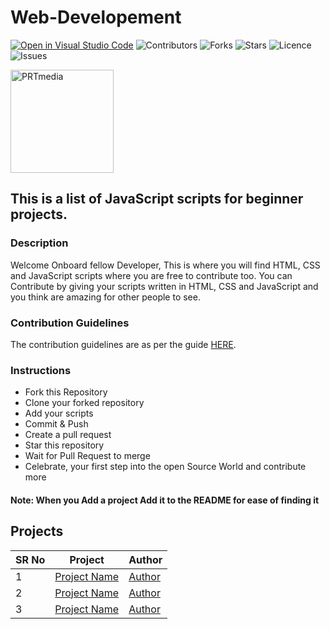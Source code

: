 # Web-Developement

[![Open in Visual Studio Code](https://open.vscode.dev/badges/open-in-vscode.svg)](https://open.vscode.dev/dpertsin/Web-Developement-Journey)
![Contributors](https://img.shields.io/github/contributors/dpertsin/Web-Developement-Journey?style=plastic)
![Forks](https://img.shields.io/github/forks/dpertsin/Web-Developement-Journey)
![Stars](https://img.shields.io/github/stars/dpertsin/Web-Developement-Journey)
![Licence](https://img.shields.io/github/license/dpertsin/Web-Developement-Journey)
![Issues](https://img.shields.io/github/issues/dpertsin/Web-Developement-Journey)

<a href="https://www.prtmedia.gr/">
<img alt="PRTmedia" src="https://www.prtmedia.gr/wp-content/uploads/2021/11/prtmedia-logo-full.svg" width="165"/>
</a>

## This is a list of JavaScript scripts for beginner projects.

### Description

Welcome Onboard fellow Developer, This is where you will find HTML, CSS and JavaScript scripts where you are free to contribute too.
You can Contribute by giving your scripts written in HTML, CSS and JavaScript and you think are amazing for other people to see.

### Contribution Guidelines

The contribution guidelines are as per the guide [HERE](https://github.com/dpertsin/Web-Developement-Journey/blob/main/CONTRIBUTING.md).

### Instructions

- Fork this Repository
- Clone your forked repository
- Add your scripts
- Commit & Push
- Create a pull request
- Star this repository
- Wait for Pull Request to merge
- Celebrate, your first step into the open Source World and contribute more

#### Note: When you Add a project Add it to the README for ease of finding it

## Projects

| SR No | Project                                                                                                                                | Author                                                  |
| ----- | -------------------------------------------------------------------------------------------------------------------------------------- | ------------------------------------------------------- |
| 1     | [Project Name](#)                                     | [Author](#)                  |
| 2     | [Project Name](#)                                               | [Author](#)              |
| 3     | [Project Name](#)                                             | [Author](#)                  |
